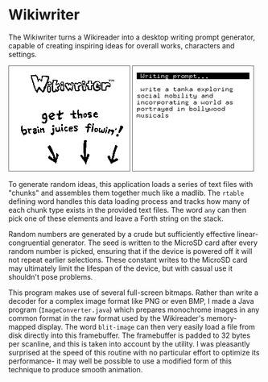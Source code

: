 Wikiwriter
==========
The Wikiwriter turns a Wikireader into a desktop writing prompt generator, capable of creating inspiring ideas for overall works, characters and settings.

![start screen](https://raw.githubusercontent.com/JohnEarnest/Wikireader-Adventures/master/wikiwriter/screenshots/writerstart.png) ![example story form](https://raw.githubusercontent.com/JohnEarnest/Wikireader-Adventures/master/wikiwriter/screenshots/writerexample.png)

To generate random ideas, this application loads a series of text files with "chunks" and assembles them together much like a madlib. The `rtable` defining word handles this data loading process and tracks how many of each chunk type exists in the provided text files. The word `any` can then pick one of these elements and leave a Forth string on the stack.

Random numbers are generated by a crude but sufficiently effective linear-congruential generator. The seed is written to the MicroSD card after every random number is picked, ensuring that if the device is powered off it will not repeat earlier selections. These constant writes to the MicroSD card may ultimately limit the lifespan of the device, but with casual use it shouldn't pose problems.

This program makes use of several full-screen bitmaps. Rather than write a decoder for a complex image format like PNG or even BMP, I made a Java program (`ImageConverter.java`) which prepares monochrome images in any common format in the raw format used by the Wikireader's memory-mapped display. The word `blit-image` can then very easily load a file from disk directly into this framebuffer. The framebuffer is padded to 32 bytes per scanline, and this is taken into account by the utility. I was pleasantly surprised at the speed of this routine with no particular effort to optimize its performance- it may well be possible to use a modified form of this technique to produce smooth animation.
